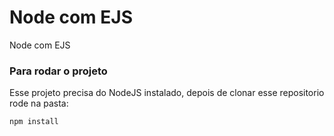 # Node com EJS 
Node com EJS

### Para rodar o projeto
Esse projeto precisa do NodeJS instalado, depois de clonar esse repositorio rode na pasta:

```
npm install
```

